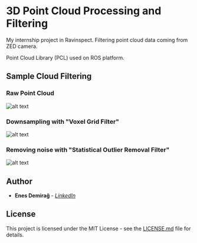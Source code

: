 # 3D Point Cloud Processing and Filtering #

My internship project in Ravinspect. Filtering point cloud data coming from ZED camera.

Point Cloud Library (PCL) used on ROS platform.

## Sample Cloud Filtering

### Raw Point Cloud
![alt text](zed_filtering/images/sample_raw_cloud.png)
### Downsampling with "Voxel Grid Filter"
![alt text](zed_filtering/images/sample_voxel_filter.png)
### Removing noise with "Statistical Outlier Removal Filter"
![alt text](zed_filtering/images/sample_statistical_removal.png)

## Author

* **Enes Demirağ** - *[LinkedIn](https://www.linkedin.com/in/enesdemirag/)*

## License

This project is licensed under the MIT License - see the [LICENSE.md](LICENSE.md) file for details.
